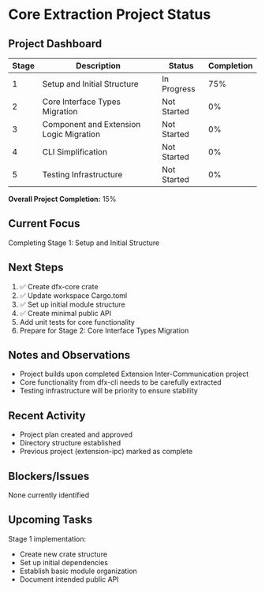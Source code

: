 # Core Extraction Project Status

## Project Dashboard

| Stage | Description                             | Status      | Completion |
| ----- | --------------------------------------- | ----------- | ---------- |
| 1     | Setup and Initial Structure             | In Progress | 75%        |
| 2     | Core Interface Types Migration          | Not Started | 0%         |
| 3     | Component and Extension Logic Migration | Not Started | 0%         |
| 4     | CLI Simplification                      | Not Started | 0%         |
| 5     | Testing Infrastructure                  | Not Started | 0%         |

**Overall Project Completion:** 15%

## Current Focus

Completing Stage 1: Setup and Initial Structure

## Next Steps

1. ✅ Create dfx-core crate
2. ✅ Update workspace Cargo.toml
3. ✅ Set up initial module structure
4. ✅ Create minimal public API
5. Add unit tests for core functionality
6. Prepare for Stage 2: Core Interface Types Migration

## Notes and Observations

- Project builds upon completed Extension Inter-Communication project
- Core functionality from dfx-cli needs to be carefully extracted
- Testing infrastructure will be priority to ensure stability

## Recent Activity

- Project plan created and approved
- Directory structure established
- Previous project (extension-ipc) marked as complete

## Blockers/Issues

None currently identified

## Upcoming Tasks

Stage 1 implementation:

- Create new crate structure
- Set up initial dependencies
- Establish basic module organization
- Document intended public API
